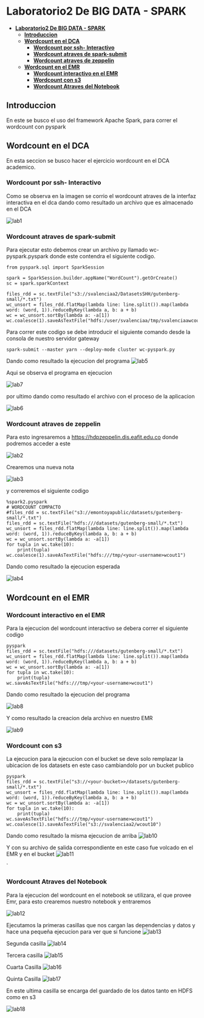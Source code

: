 # **Laboratorio2 De BIG DATA - SPARK**

- [**Laboratorio2 De BIG DATA - SPARK**](#laboratorio2-de-big-data---spark)
  - [**Introduccion**](#introduccion)
  - [**Wordcount en el DCA**](#wordcount-en-el-dca)
    - [**Wordcount por ssh- Interactivo**](#wordcount-por-ssh--interactivo)
    - [**Wordcount atraves de  spark-submit**](#wordcount-atraves-de--spark-submit)
    - [**Wordcount atraves de zeppelin**](#wordcount-atraves-de-zeppelin)
  - [**Wordcount en el EMR**](#wordcount-en-el-emr)
    - [**Wordcount interactivo en el EMR**](#wordcount-interactivo-en-el-emr)
    - [**Wordcount con s3**](#wordcount-con-s3)
    - [**Wordcount Atraves del Notebook**](#wordcount-atraves-del-notebook)


## **Introduccion**

En este se busco el uso del framework Apache Spark, para correr el wordcount con pyspark

## **Wordcount en el DCA**

En esta seccion se busco hacer el ejercicio wordcount en el DCA academico.

### **Wordcount por ssh- Interactivo**

Como se observa en la imagen se corrio el wordcount atraves de la interfaz interactiva en el dca dando como resultado un archivo que es almacenado en el DCA

![lab1](img/lab1.PNG)


### **Wordcount atraves de  spark-submit**

Para ejecutar esto debemos crear un archivo py llamado wc-pyspark.pyspark donde este contendra el siguiente codigo.

```
from pyspark.sql import SparkSession

spark = SparkSession.builder.appName("WordCount").getOrCreate()
sc = spark.sparkContext

files_rdd = sc.textFile("s3://svalenciaa2/DatasetsSHH/gutenberg-small/*.txt")
wc_unsort = files_rdd.flatMap(lambda line: line.split()).map(lambda word: (word, 1)).reduceByKey(lambda a, b: a + b)
wc = wc_unsort.sortBy(lambda a: -a[1])
wc.coalesce(1).saveAsTextFile("hdfs:/user/svalenciaa/tmp/svalenciaawcout2")
```
Para correr este codigo se debe introducir el siguiente comando desde la consola de nuestro servidor gateway
```
spark-submit --master yarn --deploy-mode cluster wc-pyspark.py
```
Dando como resultado la ejecucion del programa
![lab5](img/lab5.PNG)

Aqui se observa el programa en ejecucion

![lab7](img/lab7.PNG)

por ultimo dando como resultado el archivo con el proceso de la aplicacion

![lab6](img/lab6.PNG)

### **Wordcount atraves de zeppelin**

Para esto ingresaremos a  https://hdpzeppelin.dis.eafit.edu.co donde podremos acceder a este

![lab2](img/lab2.PNG)

Crearemos una nueva nota

![lab3](img/lab3.PNG)

y correremos el siguiente codigo 


```
%spark2.pyspark
# WORDCOUNT COMPACTO
#files_rdd = sc.textFile("s3://emontoyapublic/datasets/gutenberg-small/*.txt")
files_rdd = sc.textFile("hdfs:///datasets/gutenberg-small/*.txt")
wc_unsort = files_rdd.flatMap(lambda line: line.split()).map(lambda word: (word, 1)).reduceByKey(lambda a, b: a + b)
wc = wc_unsort.sortBy(lambda a: -a[1])
for tupla in wc.take(10):
    print(tupla)
wc.coalesce(1).saveAsTextFile("hdfs:///tmp/<your-username>wcout1")
```
Dando como resultado la ejecucion esperada

![lab4](img/lab4.PNG)


## **Wordcount en el EMR**

### **Wordcount interactivo en el EMR**

Para la ejecucion del wordcount interactivo se debera correr el siguiente codigo

```
pyspark
files_rdd = sc.textFile("hdfs:///datasets/gutenberg-small/*.txt")
wc_unsort = files_rdd.flatMap(lambda line: line.split()).map(lambda word: (word, 1)).reduceByKey(lambda a, b: a + b)
wc = wc_unsort.sortBy(lambda a: -a[1])
for tupla in wc.take(10):
    print(tupla)
wc.saveAsTextFile("hdfs:///tmp/<your-username>wcout1")
```

Dando como resultado la ejecucion del programa

![lab8](img/lab8.PNG)

Y como resultado la creacion dela archivo en nuestro EMR

![lab9](img/lab9.PNG)


### **Wordcount con s3**

La ejecucion para la ejecucion con el bucket se deve solo remplazar la ubicacion de los datasets en este caso cambiandolo por un bucket publico

```
pyspark
files_rdd = sc.textFile("s3://<your-bucket>>/datasets/gutenberg-small/*.txt")
wc_unsort = files_rdd.flatMap(lambda line: line.split()).map(lambda word: (word, 1)).reduceByKey(lambda a, b: a + b)
wc = wc_unsort.sortBy(lambda a: -a[1])
for tupla in wc.take(10):
    print(tupla)
wc.saveAsTextFile("hdfs:///tmp/<your-username>wcout1")
wc.coalesce(1).saveAsTextFile("s3://svalenciaa2/wcout10")

```
Dando como resultado la misma ejecucion de arriba
![lab10](img/lab10.PNG)

Y con su archivo de salida correspondiente en este caso fue volcado en el EMR y en el bucket
![lab11](img/lab11.PNG)

`

### **Wordcount Atraves del Notebook**

Para la ejecucion del wordcount en el notebook se utilizara, el que provee Emr, para esto crearemos nuestro notebook y entraremos 

![lab12](img/lab12.PNG)

Ejecutamos la primeras casillas que nos cargan las dependencias y datos y hace una pequeña ejecucion para ver que si funcione
![lab13](img/lab13.PNG)

Segunda casilla
![lab14](img/lab14.PNG)

Tercera casilla
![lab15](img/lab15.PNG)

Cuarta Casilla
![lab16](img/lab16.PNG)

Quinta Casilla
![lab17](img/lab17.PNG)

En este ultima casilla se encarga del guardado de los datos tanto en HDFS como en s3

![lab18](img/lab18.PNG)